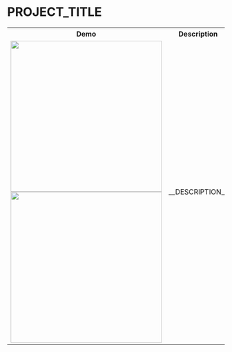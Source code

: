 &nbsp;  
&nbsp;  
<!--################################################################################################################-->
#  __PROJECT_TITLE__
<!--################################################################################################################-->

<table>

  <tr>
    <th>Demo</th>
    <th>Description</th>
    <th>Technologies</th>
  </tr>

  <tr>
    <td>
      <a href="./Assets/Demos/[__IMAGE_ID__] __IMAGE_NAME__.png">
        <img width=350 src="./Assets/Thumbnails/No-Watermark/[__IMAGE_ID__-T] __IMAGE_NAME__.png"/>
      </a>
      <!--###  OR  ###-->
      <a href="https://www.youtube.com/watch?v=__VIDEO_ID__">
        <img width=350 src="./Assets/Thumbnails/No-Watermark/[__IMAGE_ID__-T] __IMAGE_NAME__.png"/>
      </a>
    </td>
    <td>
      <p>__DESCRIPTION__</p>
    </td>
    <td>
      <ul>
        <li>__TECHNOLOGY_ENTRY__</li>
      </ul>
    </td>
  </tr>

</table>
